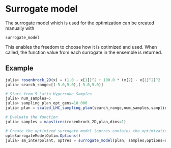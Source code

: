 # Surrogate model
The surrogate model which is used for the optimization can be created manually with

```@docs
surrogate_model
```

This enables the freedom to choose how it is optimized and used. When called, the 
function value from each surrogate in the ensemble is returned.

## Example
```julia
julia> rosenbrock_2D(x) = (1.0 - x[1])^2 + 100.0 * (x[2] - x[1]^2)^2
julia> search_range=[(-5.0,5.0),(-5.0,5.0)]

# Start from 5 Latin Hypercube Samples
julia> num_samples=5
julia> sampling_plan_opt_gens=10_000
julia> plan = scaled_LHC_sampling_plan(search_range,num_samples,sampling_plan_opt_gens;trace=false)

# Evaluate the function 
julia> samples = mapslices(rosenbrock_2D,plan,dims=1)

# Create the optimized surrogate model (optres contains the optimization results for the surrogate)
opt=SurrogateModelOptim.Options()
julia> sm_interpolant, optres = surrogate_model(plan, samples;options=opt)
```